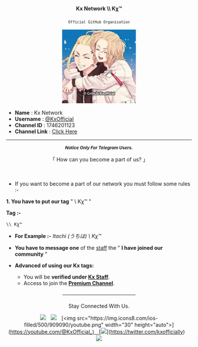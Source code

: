 <div align="center">

**Kx Network \\\ Kχ™**

<sub>`Official GitHub Organisation`</sub>



[<img src="https://github.com/KxOfficial/.GitHub/blob/main/Assets/Xoxo.jpg" width="200px" height="auto">](https://github.com/KxOfficial)

</div>

- **Name** : Kx Network
- **Username** : [@KxOfficial](https://telegram.me/KxOfficial)
- **Channel ID** : 1746201123
- **Channel Link** : [Click Here](https://telwgram.me/KxOfficial)

<hr>
</div>
<div align="center">
<sub>

***Notice Only For Telegram Users.*** 

</sub>

「 How can you become a part of us? 」

</div>
ㅤ

- If you want to become a part of our network you must follow some rules :-

**1. You have to put our tag** " \\ Kχ™ "

**Tag :-** 

```
\\ Kχ™
```
- **For Example :-** *Itachi (うちは) \\ Kχ™*
ㅤ
- **You have to message one** of the [staff](https://telegram.me/MaximXChannels/32) the " **I have joined our community** "

- **Advanced of using our Kx tags:**
  - You will be **verified under [Kx Staff](http://telegram.me/KxStaff)**.
  - Access to join the **[Premium Channel](https://telegram.me/KxPremium)**.

<div align="center">

────────────────────

Stay Connected With Us.

[<img src="https://img.icons8.com/ios-filled/500/909090/telegram-app.png" width="30px" height="auto">](https://telegram.me/KxOfficial)ㅤ[<img src="https://img.icons8.com/ios-filled/500/909090/instagram-new--v1.png" width="32" height="auto">](https://instagram.com/kxofficially_)ㅤ[<img src="https://img.icons8.com/ios-filled/500/909090/youtube.png" width="30" height="auto">](https://youtube.com/@KxOfficial_)ㅤ[<img src="https://img.icons8.com/ios-filled/500/909090/twitter.png" width="30" height="auto">](https://twitter.com/kxofficially)ㅤ[<img src="https://img.icons8.com/ios-filled/500/909090/facebook-new.png" width="30" height="auto">](https://www.facebook.com/KxOfficially)

<div>
